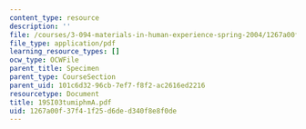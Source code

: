 ```yaml
---
content_type: resource
description: ''
file: /courses/3-094-materials-in-human-experience-spring-2004/1267a00f37f41f25d6ded340f8e8f0de_19SI03tumiphmA.pdf
file_type: application/pdf
learning_resource_types: []
ocw_type: OCWFile
parent_title: Specimen
parent_type: CourseSection
parent_uid: 101c6d32-96cb-7ef7-f8f2-ac2616ed2216
resourcetype: Document
title: 19SI03tumiphmA.pdf
uid: 1267a00f-37f4-1f25-d6de-d340f8e8f0de
---
```

